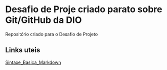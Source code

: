 # Desafio de Proje criado parato sobre Git/GitHub da DIO
Repositório criado para o Desafio de Projeto

## Links uteis
[Sintaxe_Basica_Markdown](https://www.markdownguide.org/basic-syntax/)
